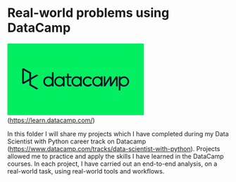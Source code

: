 # Real-world problems using DataCamp

<img src="datacamp.png"/>(https://learn.datacamp.com/)

In this folder I will share my projects which I have completed during my Data Scientist with Python career track on Datacamp (https://www.datacamp.com/tracks/data-scientist-with-python). 
Projects allowed me to practice and apply the skills I have learned in the DataCamp courses. 
In each project, I have carried out an end-to-end analysis, on a real-world task, using real-world tools and workflows.
